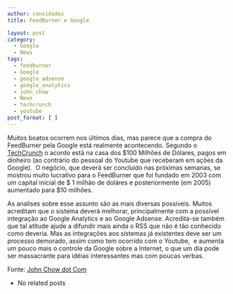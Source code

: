 ```yaml
---
author: convidados
title: FeedBurner e Google

layout: post
category:
  - Google
  - News
tags:
  - feedburner
  - Google
  - google_adsense
  - google_analytics
  - john_chow
  - News
  - techcrunch
  - youtube
post_format: [ ]
---
```

Muitos boatos ocorrem nos últimos dias, mas parece que a compra do FeedBurner pela Google está realmente acontecendo. Segundo o [TechCrunch][1] o acordo está na casa dos $100 Milhões de Dólares, pagos em dinheiro (ao contrário do pessoal do Youtube que receberam em ações da Google).  O negócio, que deverá ser concluido nas próximas semanas, se mostrou muito lucrativo para o FeedBurner que foi fundado em 2003 com um capital inicial de $ 1 milhão de doláres e posteriormente (em 2005) aumentado para $10 milhões.

As analíses sobre esse assunto são as mais diversas possíveis. Muitos acreditam que o sistema deverá melhorar, principalmente com a possível integração ao Google Analytics e ao Google Adsense. Acredita-se também que tal atitude ajude a difundir mais ainda o RSS que não é tão conhecido como deveria. Mas as integrações aos sistemas já existentes deve ser um processo demorado, assim como tem ocorrido com o Youtube,  e aumenta um pouco mais o controle da Google sobre a Internet, o que um dia pode ser massacrante para idéias interessantes mas com poucas verbas.

Fonte: [John Chow dot Com][2] 

*   No related posts












 [1]: http://www.techcrunch.com/2007/05/23/100-million-payday-for-feedburner-this-deal-is-confirmed/ "TechCrunch"
 [2]: http://www.johnchow.com/going-once-going-twice-sold-for-100-million/ "John Chow dot Com"





